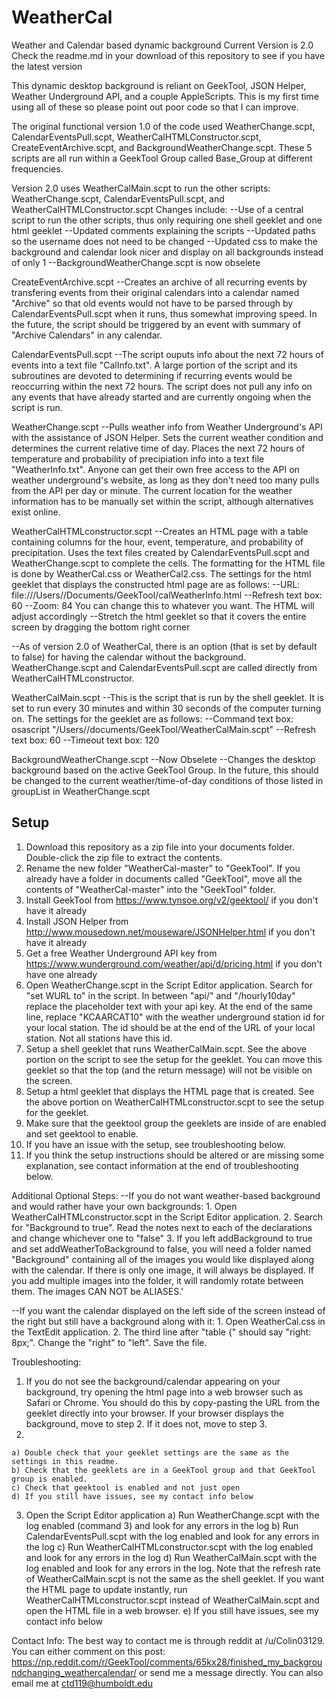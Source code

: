 # WeatherCal
Weather and Calendar based dynamic background
Current Version is 2.0
Check the readme.md in your download of this repository to see if you have the latest version

This dynamic desktop background is reliant on GeekTool, JSON Helper, Weather Underground API, and a couple AppleScripts. This is my first time using all of these so please point out poor code so that I can improve.

The original functional version 1.0 of the code used WeatherChange.scpt, CalendarEventsPull.scpt, WeatherCalHTMLConstructor.scpt, CreateEventArchive.scpt, and BackgroundWeatherChange.scpt. These 5 scripts are all run within a GeekTool Group called Base_Group at different frequencies.

Version 2.0 uses WeatherCalMain.scpt to run the other scripts: WeatherChange.scpt, CalendarEventsPull.scpt, and WeatherCalHTMLConstructor.scpt
Changes include:
  --Use of a central script to run the other scripts, thus only requiring one shell geeklet and one html geeklet
  --Updated comments explaining the scripts
  --Updated paths so the username does not need to be changed
  --Updated css to make the background and calendar look nicer and display on all backgrounds instead of only 1
  --BackgroundWeatherChange.scpt is now obselete


CreateEventArchive.scpt
  --Creates an archive of all recurring events by transfering events from their original calendars into a calendar named "Archive" so that old events would not have to be parsed through by CalendarEventsPull.scpt when it runs, thus somewhat improving speed. In the future, the script should be triggered by an event with summary of "Archive Calendars" in any calendar.
  
  
CalendarEventsPull.scpt
  --The script ouputs info about the next 72 hours of events into a text file "CalInfo.txt". A large portion of the script and its subroutines are devoted to determining if recurring events would be reoccurring within the next 72 hours. The script does not pull any info on any events that have already started and are currently ongoing when the script is run.


WeatherChange.scpt
  --Pulls weather info from Weather Underground's API with the assistance of JSON Helper. Sets the current weather condition and determines the current relative time of day. Places the next 72 hours of temperature and probability of precipiation info into a text file "WeatherInfo.txt". Anyone can get their own free access to the API on weather underground's website, as long as they don't need too many pulls from the API per day or minute. The current location for the weather information has to be manually set within the script, although alternatives exist online.
  
  
WeatherCalHTMLconstructor.scpt
  --Creates an HTML page with a table containing columns for the hour, event, temperature, and probability of precipitation. Uses the text files created by CalendarEventsPull.scpt and WeatherChange.scpt to complete the cells. The formatting for the HTML file is done by WeatherCal.css or WeatherCal2.css. The settings for the html geeklet that displays the constructed html page are as follows:
    --URL: file:///Users/<YOURUSERNAME>/Documents/GeekTool/calWeatherInfo.html
    --Refresh text box: 60
    --Zoom: 84   You can change this to whatever you want. The HTML will adjust accordingly
    --Stretch the html geeklet so that it covers the entire screen by dragging the bottom right corner

  --As of version 2.0 of WeatherCal, there is an option (that is set by default to false) for having the calendar without the background.  WeatherChange.scpt and CalendarEventsPull.scpt are called directly from WeatherCalHTMLconstructor.
  
  
WeatherCalMain.scpt
  --This is the script that is run by the shell geeklet. It is set to run every 30 minutes and within 30 seconds of the computer turning on. The settings for the geeklet are as follows:
    --Command text box: osascript "/Users/<YOURUSERNAME>/documents/GeekTool/WeatherCalMain.scpt"
    --Refresh text box: 60
    --Timeout text box: 120
  
  
BackgroundWeatherChange.scpt
  --Now Obselete
  --Changes the desktop background based on the active GeekTool Group. In the future, this should be changed to the current weather/time-of-day conditions of those listed in groupList in WeatherChange.scpt
  
  
## Setup
1. Download this repository as a zip file into your documents folder. Double-click the zip file to extract the contents.
2. Rename the new folder "WeatherCal-master" to "GeekTool". If you already have a folder in documents called "GeekTool", move all the contents of "WeatherCal-master" into the "GeekTool" folder.
3. Install GeekTool from https://www.tynsoe.org/v2/geektool/ if you don't have it already
4. Install JSON Helper from http://www.mousedown.net/mouseware/JSONHelper.html if you don't have it already
5. Get a free Weather Underground API key from https://www.wunderground.com/weather/api/d/pricing.html if you don't have one already
6. Open WeatherChange.scpt in the Script Editor application. Search for "set WURL to" in the script. In between "api/" and "/hourly10day" replace the placeholder text with your api key. At the end of the same line, replace "KCAARCAT10" with the weather underground station id for your local station. The id should be at the end of the URL of your local station. Not all stations have this id.
7. Setup a shell geeklet that runs WeatherCalMain.scpt. See the above portion on the script to see the setup for the geeklet. You can move this geeklet so that the top (and the return message) will not be visible on the screen.
8. Setup a html geeklet that displays the HTML page that is created. See the above portion on WeatherCalHTMLconstructor.scpt to see the setup for the geeklet.
9. Make sure that the geektool group the geeklets are inside of are enabled and set geektool to enable.
10. If you have an issue with the setup, see troubleshooting below.
11. If you think the setup instructions should be altered or are missing some explanation, see contact information at the end of troubleshooting below.

Additional Optional Steps:
  --If you do not want weather-based background and would rather have your own backgrounds:
    1. Open WeatherCalHTMLconstructor.scpt in the Script Editor application.
    2. Search for "Background to true". Read the notes next to each of the declarations and change whichever one to "false"
    3. If you left addBackground to true and set addWeatherToBackground to false, you will need a folder named "Background" containing all of the images you would like displayed along with the calendar. If there is only one image, it will always be displayed. If you add multiple images into the folder, it will randomly rotate between them. The images CAN NOT be ALIASES.'
    
  --If you want the calendar displayed on the left side of the screen instead of the right but still have a background along with it:
    1. Open WeatherCal.css in the TextEdit application.
    2. The third line after "table {" should say "right: 8px;". Change the "right" to "left". Save the file.

Troubleshooting:
  1. If you do not see the background/calendar appearing on your background, try opening the html page into a web browser such as Safari or Chrome. You should do this by copy-pasting the URL from the geeklet directly into your browser. If your browser displays the background, move to step 2. If it does not, move to step 3.
  2.
    a) Double check that your geeklet settings are the same as the settings in this readme.
    b) Check that the geeklets are in a GeekTool group and that GeekTool group is enabled.
    c) Check that geektool is enabled and not just open
    d) If you still have issues, see my contact info below
  3. Open the Script Editor application
    a) Run WeatherChange.scpt with the log enabled (command 3) and look for any errors in the log
    b) Run CalendarEventsPull.scpt with the log enabled and look for any errors in the log
    c) Run WeatherCalHTMLconstructor.scpt with the log enabled and look for any errors in the log
    d) Run WeatherCalMain.scpt with the log enabled and look for any errors in the log. Note that the refresh rate of WeatherCalMain.scpt is not the same as the shell geeklet. If you want the HTML page to update instantly, run WeatherCalHTMLconstructor.scpt instead of WeatherCalMain.scpt and open the HTML file in a web browser.
    e) If you still have issues, see my contact info below

Contact Info:
The best way to contact me is through reddit at /u/Colin03129. You can either comment on this post: https://np.reddit.com/r/GeekTool/comments/65kx28/finished_my_backgroundchanging_weathercalendar/ or send me a message directly. You can also email me at ctd119@humboldt.edu
    


